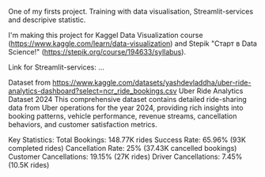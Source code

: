 One of my firsts project.
Training with data visualisation, Streamlit-services and descripive statistic.

I'm making this project for Kaggel Data Visualization course (https://www.kaggle.com/learn/data-visualization) 
and Stepik "Старт в Data Science!" (https://stepik.org/course/194633/syllabus).

Link for Streamlit-services: ...

Dataset from https://www.kaggle.com/datasets/yashdevladdha/uber-ride-analytics-dashboard?select=ncr_ride_bookings.csv
Uber Ride Analytics Dataset 2024
This comprehensive dataset contains detailed ride-sharing data from Uber operations for the year 2024, 
providing rich insights into booking patterns, vehicle performance, revenue streams, cancellation behaviors, 
and customer satisfaction metrics.

Key Statistics:
Total Bookings: 148.77K rides
Success Rate: 65.96% (93K completed rides)
Cancellation Rate: 25% (37.43K cancelled bookings)
Customer Cancellations: 19.15% (27K rides)
Driver Cancellations: 7.45% (10.5K rides)

